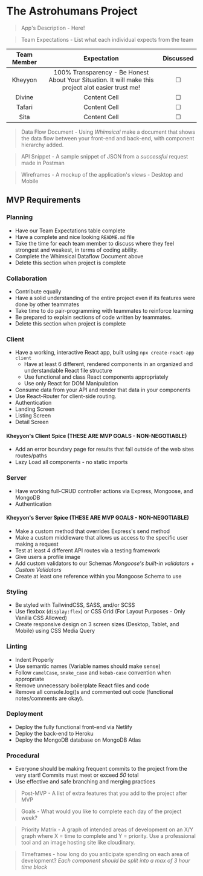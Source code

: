 
# The Astrohumans Project 

>App's Description - Here!



>Team Expectations - List what each individual expects from the team 


Team Member | Expectation | Discussed
| :---: | :---: | :---:
Kheyyon   | 100% Transparency - Be Honest About Your Situation. It will make this project alot easier trust me! | &#9744;
Divine  | Content Cell | &#9744;
Tafari  | Content Cell | &#9744;
Sita | Content Cell | &#9744;

> Data Flow Document - Using *Whimsical* make a document that shows the data flow between your front-end and back-end, with component hierarchy added. 

>API Snippet - A sample snippet of JSON from a *successful* request made in Postman 


>Wireframes - A mockup of the application's views - Desktop and Mobile 



## MVP Requirements
### Planning 
  * Have our Team Expectations table complete 
  * Have a complete and nice looking ```README.md``` file
  * Take the time for each team member to discuss where they feel strongest and weakest, in terms of coding ability.
  * Complete the Whimsical Dataflow Document above 
  * Delete this section when project is complete 

### Collaboration
  * Contribute equally
  * Have a solid understanding of the entire project even if its features were done by other teammates
  * Take time to do pair-programming with teammates to reinforce learning
  * Be prepared to explain sections of code written by teammates.
  * Delete this section when project is complete
  
### Client 
  * Have a working, interactive React app, built using ```npx create-react-app client``` 
    * Have at least 6 different, rendered components in an organized and understandable React file structure
    * Use functional and class React components appropriately 
    * Use only React for DOM Manipulation
  * Consume data from your API and render that data in your components
  * Use React-Router for client-side routing.
  * Authentication 
  * Landing Screen 
  * Listing Screen 
  * Detail Screen 
#### Kheyyon's Client Spice (THESE ARE MVP GOALS - NON-NEGOTIABLE)
  * Add an error boundary page for results that fall outside of the web sites routes/paths
  * Lazy Load all components - no static imports 

### Server
  * Have working full-CRUD controller actions via Express, Mongoose, and MongoDB
  * Authentication 

#### Kheyyon's Server Spice (THESE ARE MVP GOALS - NON-NEGOTIABLE)
  * Make a custom method that overrides Express's send method
  * Make a custom middleware that allows us access to the specific user making a request
  * Test at least 4 different API routes via a testing framework
  * Give users a profile image 
  * Add custom validators to our Schemas *Mongoose's built-in validators + Custom Validators*
  * Create at least one reference within you Mongoose Schema to use 

### Styling
  * Be styled with TailwindCSS, SASS, and/or SCSS
  * Use flexbox (```display:flex```) or CSS Grid (For Layout Purposes - Only Vanilla CSS Allowed)
  * Create responsive design on 3 screen sizes (Desktop, Tablet, and Mobile) using CSS Media Query 

### Linting
  * Indent Properly
  * Use semantic names (Variable names should make sense)
  * Follow ```camelCase```, ```snake_case``` and ```kebab-case``` convention when appropriate
  * Remove unnecessary boilerplate React files and code
  * Remove all console.log()s and commented out code (functional notes/comments are okay).

### Deployment
  * Deploy the fully functional front-end via Netlify 
  * Deploy the back-end to Heroku
  * Deploy the MongoDB database on MongoDB Atlas
 
### Procedural
  * Everyone should be making frequent commits to the project from the very start! Commits must meet or exceed *50* total 
  * Use effective and safe branching and merging practices
  


>Post-MVP - A list of extra features that you add to the project after MVP


>Goals - What would you like to complete each day of the project week?


>Priority Matrix - A graph of intended areas of development on an X/Y graph where X = time to complete and Y = priority. Use a professional tool and an image hosting site like cloudinary. 


>Timeframes - how long do you anticipate spending on each area of development? *Each component should be split into a max of 3 hour time block*
